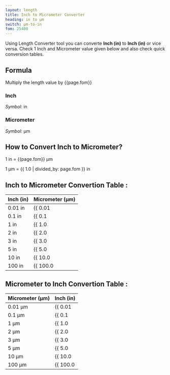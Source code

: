 ```yaml
---
layout: length
title: Inch to Micrometer Converter
heading: in to μm
switch: μm-to-in
fom: 25400
---
```


Using Length Converter tool you can converte **Inch (in)** to **Inch (in)** or vice versa. Check 1 Inch and Micrometer value given below and also check quick conversion tables.

## Formula
Multiply the length value by {{page.fom}}

### Inch
*Symbol*: in

### Micrometer
*Symbol*: μm

## How to Convert Inch to Micrometer?
1 in = {{page.fom}} μm

1 μm = {{ 1.0 | divided_by: page.fom }} in

## Inch to Micrometer Convertion Table :

| Inch (in) | Micrometer (μm) |
| ---- | ---- |
| 0.01 in | {{ 0.01 | times: page.fom | round: 12 }} μm |
| 0.1 in | {{ 0.1 | times: page.fom | round: 12 }} μm |
| 1 in | {{ 1.0 | times: page.fom | round: 12 }} μm |
| 2 in | {{ 2.0 | times: page.fom | round: 12 }} μm |
| 3 in | {{ 3.0 | times: page.fom | round: 12 }} μm |
| 5 in | {{ 5.0 | times: page.fom | round: 12 }} μm |
| 10 in | {{ 10.0 | times: page.fom | round: 12 }} μm |
| 100 in | {{ 100.0 | times: page.fom | round: 12 }} μm |

## Micrometer to Inch Convertion Table :

| Micrometer (μm) | Inch (in) |
| ---- | ---- |
| 0.01 μm | {{ 0.01 | divided_by: page.fom | round: 12 }} in |
| 0.1 μm | {{ 0.1 | divided_by: page.fom | round: 12 }} in |
| 1 μm | {{ 1.0 | divided_by: page.fom | round: 12 }} in |
| 2 μm | {{ 2.0 | divided_by: page.fom | round: 12 }} in |
| 3 μm | {{ 3.0 | divided_by: page.fom | round: 12 }} in |
| 5 μm | {{ 5.0 | divided_by: page.fom | round: 12 }} in |
| 10 μm | {{ 10.0 | divided_by: page.fom | round: 12 }} in |
| 100 μm | {{ 100.0 | divided_by: page.fom | round: 12 }} in |

<script>
selectInput[4].selected = true
selectOutput[1].selected = true
</script>

